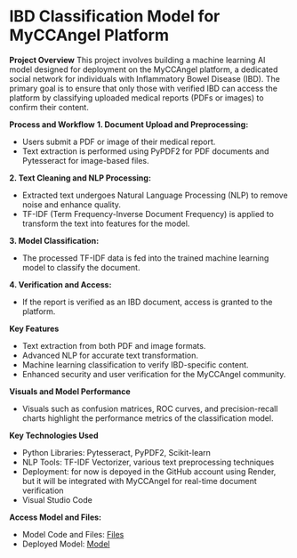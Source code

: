 # IBD Classification Model for MyCCAngel Platform

**Project Overview**
This project involves building a machine learning AI model designed for deployment on the MyCCAngel platform, a dedicated social network for individuals with Inflammatory Bowel Disease (IBD). The primary goal is to ensure that only those with verified IBD can access the platform by classifying uploaded medical reports (PDFs or images) to confirm their content.

**Process and Workflow**
**1. Document Upload and Preprocessing:**
- Users submit a PDF or image of their medical report.
- Text extraction is performed using PyPDF2 for PDF documents and Pytesseract for image-based files.

**2. Text Cleaning and NLP Processing:**
-	Extracted text undergoes Natural Language Processing (NLP) to remove noise and enhance quality.
-	TF-IDF (Term Frequency-Inverse Document Frequency) is applied to transform the text into features for the model.

**3. Model Classification:**
- The processed TF-IDF data is fed into the trained machine learning model to classify the document.

**4. Verification and Access:**
- If the report is verified as an IBD document, access is granted to the platform.

**Key Features**
- Text extraction from both PDF and image formats.
- Advanced NLP for accurate text transformation.
- Machine learning classification to verify IBD-specific content.
- Enhanced security and user verification for the MyCCAngel community.

**Visuals and Model Performance**
- Visuals such as confusion matrices, ROC curves, and precision-recall charts highlight the performance metrics of the classification model.


**Key Technologies Used**
- Python Libraries: Pytesseract, PyPDF2, Scikit-learn
- NLP Tools: TF-IDF Vectorizer, various text preprocessing techniques
- Deployment: for now is depoyed in the GitHub account using Render, but it will be integrated with MyCCAngel for real-time document verification
- Visual Studio Code

**Access Model and Files:**
- Model Code and Files: [Files](https://github.com/Baqer0/IBD_MedicalReport_Classifier)
- Deployed Model: [Model](https://ibd-medicalreport-classifier.onrender.com/)


